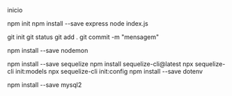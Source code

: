 inicio

npm init
npm install --save express
node index.js

git init
git status
git add .
git commit -m "mensagem"


npm install --save nodemon

npm install --save sequelize
npm install sequelize-cli@latest
npx sequelize-cli init:models
npx sequelize-cli init:config
npm install --save dotenv

npm install --save mysql2